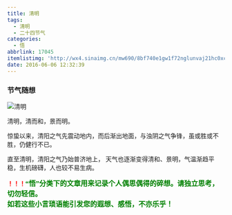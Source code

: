 ```yaml
---
title: 清明
tags:
  - 清明
  - 二十四节气
categories:
  - 悟
abbrlink: 17045
itemlistimg: 'http://wx4.sinaimg.cn/mw690/8bf740e1gw1f72nglunvaj21hc0xcqej.jpg'
date: 2016-06-06 12:32:39
---
```

### 节气随想
![清明](http://wx4.sinaimg.cn/mw690/8bf740e1gw1f72nglunvaj21hc0xcqej.jpg)

清明，清而和，景而明。&nbsp;

惊蛰以来，清阳之气先震动地内，而后渐出地面，与浊阴之气争锋，虽或胜或不胜，仍健行不已。&nbsp;

直至清明，清阳之气乃始普济地上， 天气也逐渐变得清和、景明，气温渐趋平稳，生机磅礴，人也较不易生病。&nbsp;  


**<font color=red>！！！</font><font color=green face=微软雅黑 size=3>“悟”分类下的文章用来记录个人偶思偶得的碎想。请独立思考，切勿轻信。  
如若这些小言琐语能引发您的遐想、感悟，不亦乐乎！</font>**